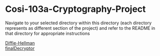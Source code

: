 # Cosi-103a-Cryptography-Project

Navigate to your selected directory within this directory (each directory represents as different section of the project) and refer to the README in that directory for appropriate instructions

[Diffie-Hellman](./Diffie-Hellman/README.md)  
[finalDecryptor](./finalDecryptor/README.md)

